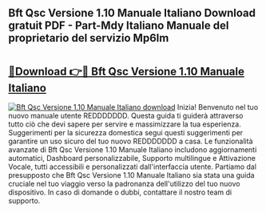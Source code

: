 ## Bft Qsc Versione 1.10 Manuale Italiano Download gratuit PDF - Part-Mdy Italiano Manuale del proprietario del servizio Mp6lm

# <h2><a href="http://dfasea1.blite.top/?on=Bft+Qsc+Versione+1.10+Manuale+Italiano">🔗Download 👉🔴 Bft Qsc Versione 1.10 Manuale Italiano</a></h2>

[![Bft Qsc Versione 1.10 Manuale Italiano download](https://i.imgur.com/lujVjoI.png)](http://dfasea1.blite.top/?on=Bft+Qsc+Versione+1.10+Manuale+Italiano)
Inizia! Benvenuto nel tuo nuovo manuale utente REDDDDDDD. Questa guida ti guiderà attraverso tutto ciò che devi sapere per servire e massimizzare la tua esperienza. Suggerimenti per la sicurezza domestica segui questi suggerimenti per garantire un uso sicuro del tuo nuovo REDDDDDDD a casa. Le funzionalità avanzate di Bft Qsc Versione 1.10 Manuale Italiano includono aggiornamenti automatici, Dashboard personalizzabile, Supporto multilingue e Attivazione Vocale, tutti accessibili e personalizzati dall'interfaccia utente. Partiamo dal presupposto che Bft Qsc Versione 1.10 Manuale Italiano sia stata una guida cruciale nel tuo viaggio verso la padronanza dell'utilizzo del tuo nuovo dispositivo. In caso di domande o dubbi, contattare il nostro team di supporto.
